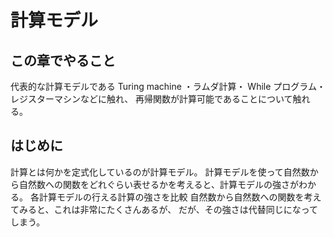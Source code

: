 # 計算モデル
## この章でやること
代表的な計算モデルである Turing machine ・ラムダ計算・ While プログラム・レジスターマシンなどに触れ、
再帰関数が計算可能であることについて触れる。

## はじめに
計算とは何かを定式化しているのが計算モデル。
計算モデルを使って自然数から自然数への関数をどれぐらい表せるかを考えると、計算モデルの強さがわかる。
各計算モデルの行える計算の強さを比較
自然数から自然数への関数を考えてみると、これは非常にたくさんあるが、
だが、その強さは代替同じになってしまう。

